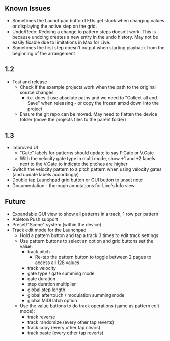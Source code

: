 ## Known Issues
- Sometimes the Launchpad button LEDs get stuck when changing values or displaying the active step on the grid.
- Undo/Redo: Redoing a change to pattern steps doesn't work.
  This is because undoing creates a new entry in the undo history.
  May not be easily fixable due to limitations in Max for Live.
- Sometimes the first step doesn't output when starting playback from the beginning of the arrangement

## 1.2
- Test and release
  - Check if the example projects work when the path to the original source changes
    - i.e. does it use absolute paths and we need to "Collect all and Save" when releasing - or copy the frozen amxd down into the project
  - Ensure the git repo can be moved. May need to flatten the device folder (move the projects files to the parent folder)

## 1.3
- Improved UI
  - "Gate" labels for patterns should update to say P.Gate or V.Gate
  - With the velocity gate type in multi mode, show +1 and +2 labels next to the V.Gate to indicate the pitches are higher
- Switch the velocity pattern to a pitch pattern when using velocity gates (and update labels accordingly)
- Double tap Launchpad grid button or GUI button to unset note
- Documentation - thorough annotations for Live's Info view

## Future
- Expandable GUI view to show all patterns in a track, 1 row per pattern
- Ableton Push support
- Preset/"Scene" system (within the device)
- Track edit mode for the Launchpad
  - Hold a pattern button and tap a track 3 times to edit track settings
  - Use pattern buttons to select an option and grid buttons set the value:
    - track pitch
      - Re-tap the pattern button to toggle between 2 pages to access all 128 values
    - track velocity
    - gate type / gate summing mode
    - gate duration
    - step duration multiplier
    - global step length
    - global aftertouch / modulation summing mode
    - global MIDI latch option
  - Use the value buttons to do track operations (same as pattern edit mode):
    - track reverse
    - track randomize (every other tap reverts)
    - track copy (every other tap clears)
    - track paste  (every other tap reverts)
